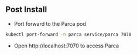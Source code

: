 ## Post Install

- Port forward to the Parca pod
```sh
kubectl port-forward -n parca service/parca 7070
```
- Open http://localhost:7070 to access Parca
